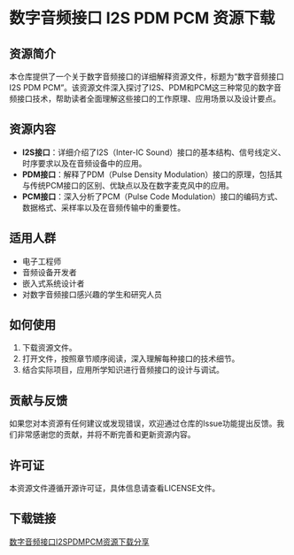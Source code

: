 # 数字音频接口 I2S PDM PCM 资源下载

## 资源简介

本仓库提供了一个关于数字音频接口的详细解释资源文件，标题为“数字音频接口 I2S PDM PCM”。该资源文件深入探讨了I2S、PDM和PCM这三种常见的数字音频接口技术，帮助读者全面理解这些接口的工作原理、应用场景以及设计要点。

## 资源内容

- **I2S接口**：详细介绍了I2S（Inter-IC Sound）接口的基本结构、信号线定义、时序要求以及在音频设备中的应用。
- **PDM接口**：解释了PDM（Pulse Density Modulation）接口的原理，包括其与传统PCM接口的区别、优缺点以及在数字麦克风中的应用。
- **PCM接口**：深入分析了PCM（Pulse Code Modulation）接口的编码方式、数据格式、采样率以及在音频传输中的重要性。

## 适用人群

- 电子工程师
- 音频设备开发者
- 嵌入式系统设计者
- 对数字音频接口感兴趣的学生和研究人员

## 如何使用

1. 下载资源文件。
2. 打开文件，按照章节顺序阅读，深入理解每种接口的技术细节。
3. 结合实际项目，应用所学知识进行音频接口的设计与调试。

## 贡献与反馈

如果您对本资源有任何建议或发现错误，欢迎通过仓库的Issue功能提出反馈。我们非常感谢您的贡献，并将不断完善和更新资源内容。

## 许可证

本资源文件遵循开源许可证，具体信息请查看LICENSE文件。

## 下载链接

[数字音频接口I2SPDMPCM资源下载分享](https://pan.quark.cn/s/ac379f4595f5)